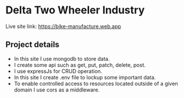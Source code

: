 # Delta Two Wheeler Industry 

Live site link: https://bike-manufacture.web.app

## Project details
* In this site I use mongodb to store data. 
* I create some api such as get, put, patch, delete, post.
* I use expressJs for CRUD operation.
* In this site I create .env file to lockup some important data.
* To enable controlled access to resources located outside of a given domain I use cors as a middleware.